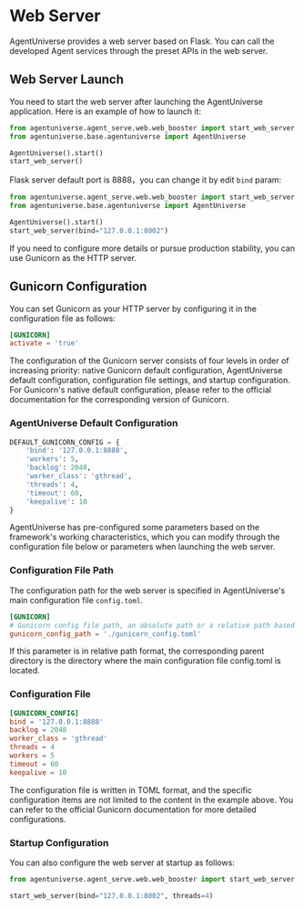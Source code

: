 # Web Server

AgentUniverse provides a web server based on Flask. You can call the developed Agent services through the preset APIs in the web server.

## Web Server Launch
You need to start the web server after launching the AgentUniverse application.
Here is an example of how to launch it:
```python
from agentuniverse.agent_serve.web.web_booster import start_web_server
from agentuniverse.base.agentuniverse import AgentUniverse

AgentUniverse().start()
start_web_server()
```
Flask server default port is 8888，you can change it by edit `bind` param:
```python
from agentuniverse.agent_serve.web.web_booster import start_web_server
from agentuniverse.base.agentuniverse import AgentUniverse

AgentUniverse().start()
start_web_server(bind="127.0.0.1:8002")
```

If you need to configure more details or pursue production stability, you can use Gunicorn as the HTTP server.

## Gunicorn Configuration
You can set Gunicorn as your HTTP server by configuring it in the configuration file as follows:
```toml
[GUNICORN]
activate = 'true'
```

The configuration of the Gunicorn server consists of four levels in order of increasing priority: native Gunicorn default configuration, AgentUniverse default configuration, configuration file settings, and startup configuration. For Gunicorn's native default configuration, please refer to the official documentation for the corresponding version of Gunicorn.

### AgentUniverse Default Configuration
```python
DEFAULT_GUNICORN_CONFIG = {
    'bind': '127.0.0.1:8888',
    'workers': 5,
    'backlog': 2048,
    'worker_class': 'gthread',
    'threads': 4,
    'timeout': 60,
    'keepalive': 10
}
```
AgentUniverse has pre-configured some parameters based on the framework's working characteristics, which you can modify through the configuration file below or parameters when launching the web server.

### Configuration File Path
The configuration path for the web server is specified in AgentUniverse's main configuration file `config.toml`.
```toml
[GUNICORN]
# Gunicorn config file path, an absolute path or a relative path based on the dir where the current config file is located.
gunicorn_config_path = './gunicorn_config.toml'
```
If this parameter is in relative path format, the corresponding parent directory is the directory where the main configuration file config.toml is located.

### Configuration File
```toml
[GUNICORN_CONFIG]
bind = '127.0.0.1:8888'
backlog = 2048
worker_class = 'gthread'
threads = 4
workers = 5
timeout = 60
keepalive = 10
```
The configuration file is written in TOML format, and the specific configuration items are not limited to the content in the example above. You can refer to the official Gunicorn documentation for more detailed configurations.

### Startup Configuration
You can also configure the web server at startup as follows:
```python
from agentuniverse.agent_serve.web.web_booster import start_web_server

start_web_server(bind="127.0.0.1:8002", threads=4)
```